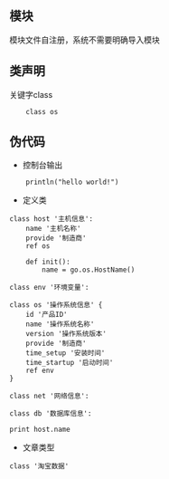 ## 模块
 模块文件自注册，系统不需要明确导入模块
## 类声明
 关键字class
```
    class os
```
## 伪代码
- 控制台输出
```
    println("hello world!")
```
- 定义类
```
class host '主机信息':
    name '主机名称'
    provide '制造商'
    ref os

    def init():
        name = go.os.HostName()

class env '环境变量':

class os '操作系统信息' {
    id '产品ID'
    name '操作系统名称'
    version '操作系统版本'
    provide '制造商'
    time_setup '安装时间'
    time_startup '启动时间'
    ref env
}

class net '网络信息':

class db '数据库信息':

print host.name
```
- 文章类型
```
class '淘宝数据'
```